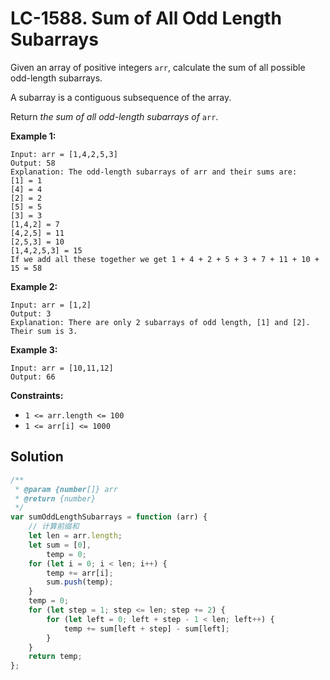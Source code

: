 # LC-1588. Sum of All Odd Length Subarrays

Given an array of positive integers `arr`, calculate the sum of all possible odd-length subarrays.

A subarray is a contiguous subsequence of the array.

Return _the sum of all odd-length subarrays of_ `arr`.

**Example 1:**

```
Input: arr = [1,4,2,5,3]
Output: 58
Explanation: The odd-length subarrays of arr and their sums are:
[1] = 1
[4] = 4
[2] = 2
[5] = 5
[3] = 3
[1,4,2] = 7
[4,2,5] = 11
[2,5,3] = 10
[1,4,2,5,3] = 15
If we add all these together we get 1 + 4 + 2 + 5 + 3 + 7 + 11 + 10 + 15 = 58
```

**Example 2:**

```
Input: arr = [1,2]
Output: 3
Explanation: There are only 2 subarrays of odd length, [1] and [2]. Their sum is 3.
```

**Example 3:**

```
Input: arr = [10,11,12]
Output: 66
```

**Constraints:**

-   `1 <= arr.length <= 100`
-   `1 <= arr[i] <= 1000`

## Solution

```javascript
/**
 * @param {number[]} arr
 * @return {number}
 */
var sumOddLengthSubarrays = function (arr) {
    // 计算前缀和
    let len = arr.length;
    let sum = [0],
        temp = 0;
    for (let i = 0; i < len; i++) {
        temp += arr[i];
        sum.push(temp);
    }
    temp = 0;
    for (let step = 1; step <= len; step += 2) {
        for (let left = 0; left + step - 1 < len; left++) {
            temp += sum[left + step] - sum[left];
        }
    }
    return temp;
};
```
